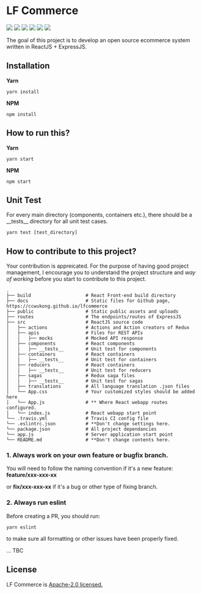 # LF Commerce

<p>
  <img src="https://img.shields.io/badge/React-16.4.2-lightblue.svg">
  <img src="https://img.shields.io/badge/Redux-4.0.0-purple.svg">
  <img src="https://img.shields.io/badge/Nodejs-8.10.0-green.svg">
  <img src="https://img.shields.io/badge/Express-4.16.3-black.svg">
  <img src="https://img.shields.io/badge/Boostrap-4.+-purple.svg">
  <img src="https://img.shields.io/badge/MySQL-5.7.+-blue.svg">
</p>

The goal of this project is to develop an open source ecommerce system written in ReactJS + ExpressJS. 


## Installation

**Yarn**
```console
yarn install
```

**NPM**

```console
npm install
```


## How to run this?

**Yarn**

```console
yarn start
```

**NPM**

```console
npm start
```

## Unit Test

For every main directory (components, containers etc.), there should be a \_\_tests\_\_ directory for all unit test cases.
```console
yarn test [test_directory]
```


## How to contribute to this project?

Your contribution is appreicated. For the purpose of having good project management, I encourage you to understand the project structure and *way of working* before you start to contribute to this project.

```
.
├── build                    # React Front-end build directory
├── docs                     # Static files for Github page, https://ccwukong.github.io/lfcommerce
├── public                   # Static public assets and uploads
├── routes                   # The endpoints/routes of ExpressJS
├── src                      # ReactJS source code
│   ├── actions              # Actions and Action creators of Redux
│   ├── apis                 # Files for REST APIs
│   │   ├── mocks            # Mocked API response
│   ├── components           # React components
│   |   ├── __tests__        # Unit test for components
│   ├── containers           # React containers
│   |   ├── __tests__        # Unit test for containers
│   ├── reducers             # React containers
│   |   ├── __tests__        # Unit test for reducers
│   ├── sagas                # Redux saga files
│   |   ├── __tests__        # Unit test for sagas
│   ├── translations         # All language translation .json files
│   └── App.css              # Your customized styles should be added here
│   └── App.js               # ** Where React webapp routes configured.
│   └── index.js             # React webapp start point
└── .travis.yml              # Travis CI config file
└── .eslintrc.json           # **Don't change settings here.
└── package.json             # All project dependancies
└── app.js                   # Server application start point
└── README.md                # **Don't change contents here.
```

### 1. Always work on your own feature or bugfix branch.

You will need to follow the naming convention if it's a new feature:
**feature/xxx-xxx-xx**

or **fix/xxx-xxx-xx** if it's a bug or other type of fixing branch.


### 2. Always run eslint

Before creating a PR, you should run:
```console
yarn eslint
```
to make sure all formatting or other issues have been properly fixed.

...
TBC

## License
LF Commerce is [Apache-2.0 licensed.](https://github.com/ccwukong/lfcommerce/blob/master/LICENSE)
